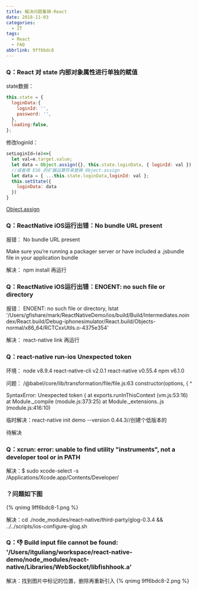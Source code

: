 ```yaml
---
title: 解决问题集锦-React
date: 2018-11-03
categories:
  - IT
tags:
  - React
  - FAQ
abbrlink: 9ff6bdc8
---
```


### Q：React 对 state 内部对象属性进行单独的赋值
state数据：
```javascript
this.state = {
  loginData:{
    loginId: '',
    password: '',
  },
  loading:false,
};
```
修改loginId：
```javascript
setLoginId=(e)=>{
  let val=e.target.value;
  let data = Object.assign({}, this.state.loginData, { loginId: val })
  //或者用 ES6 的扩展运算符来替换 Object.assign
  let data = { ...this.state.loginData,loginId: val };
  this.setState({
    loginData: data
  })
}
```
[Object.assign](https://developer.mozilla.org/zh-CN/docs/Web/JavaScript/Reference/Global_Objects/Object/assign)



### Q：ReactNative iOS运行出错：No bundle URL present

报错：
No bundle URL present

Make sure you’re running a packager server or have included a .jsbundle file in your application bundle

解决：
npm install 再运行


### Q：ReactNative iOS运行出错：ENOENT: no such file or directory

报错：
ENOENT: no such file or directory, lstat '/Users/gfishare/mark/ReactNativeDemo/ios/build/Build/Intermediates.noindex/React.build/Debug-iphonesimulator/React.build/Objects-normal/x86_64/RCTCxxUtils.o-4375e354'

解决：
react-native link 再运行

### Q：react-native run-ios Unexpected token

环境：
node v8.9.4
react-native-cli v2.0.1
react-native v0.55.4
npm v6.1.0

问题：
  /@babel/core/lib/transformation/file/file.js:63
    constructor(options, {
                         ^

  SyntaxError: Unexpected token {
      at exports.runInThisContext (vm.js:53:16)
      at Module._compile (module.js:373:25)
      at Module._extensions..js (module.js:416:10)

临时解决：react-native init demo --version 0.44.3//创建个低版本的

待解决


### Q：xcrun: error: unable to find utility "instruments", not a developer tool or in PATH

解决：$ sudo xcode-select -s /Applications/Xcode.app/Contents/Developer/


###  ？问题如下图
{% qnimg 9ff6bdc8-1.png %}

解决：cd ./node_modules/react-native/third-party/glog-0.3.4 && ../../scripts/ios-configure-glog.sh

### Q：:-1: Build input file cannot be found: '/Users/itguliang/workspace/react-native-demo/node_modules/react-native/Libraries/WebSocket/libfishhook.a'
解决：找到图片中标记的位置，删除再重新引入
{% qnimg 9ff6bdc8-2.png %}



